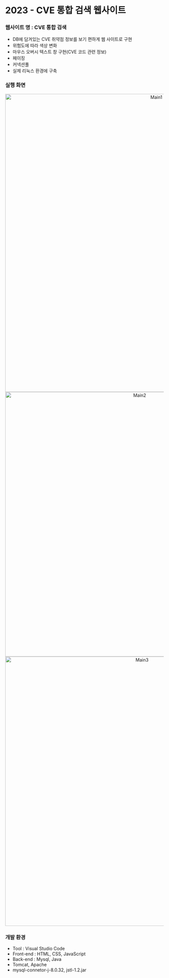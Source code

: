# 2023  - CVE 통합 검색 웹사이트

### 웹사이트 명 : CVE 통합 검색
+ DB에 담겨있는 CVE 취약점 정보를 보기 편하게 웹 사이트로 구현
+ 위험도에 따라 색상 변화
+ 마우스 오버시 텍스트 창 구현(CVE 코드 관련 정보)
+ 페이징
+ 커넥션풀
+ 실제 리눅스 환경에 구축 

### 실행 화면 
<div align = "center">
  <img width="945" alt="Main1" src="https://github.com/Yonngdinee/S3i_Project/assets/52689951/23b8cdd5-72b3-467f-babf-cc7df151dbef">
<img width="839" alt="Main2" src="https://github.com/Yonngdinee/S3i_Project/assets/52689951/125e7551-9f93-4119-8086-1fee909e668b">
<img width="854" alt="Main3" src="https://github.com/Yonngdinee/S3i_Project/assets/52689951/6e55aaeb-7b83-4e2b-93c0-e7354ab10601">
</div>

### 개발 환경
- Tool : Visual Studio Code
- Front-end : HTML, CSS, JavaScript
- Back-end : Mysql, Java
- Tomcat, Apache
- mysql-connetor-j-8.0.32, jstl-1.2.jar
